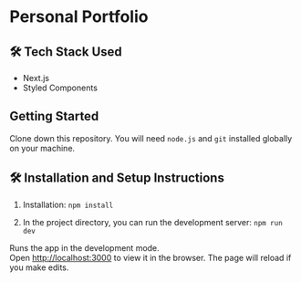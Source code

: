 # Personal Portfolio

## 🛠 Tech Stack Used

- Next.js
- Styled Components

## Getting Started

Clone down this repository. You will need `node.js` and `git` installed globally on your machine.

## 🛠 Installation and Setup Instructions

1. Installation: `npm install`

2. In the project directory, you can run the development server: `npm run dev`

Runs the app in the development mode.\
Open [http://localhost:3000](http://localhost:3000) to view it in the browser.
The page will reload if you make edits.
